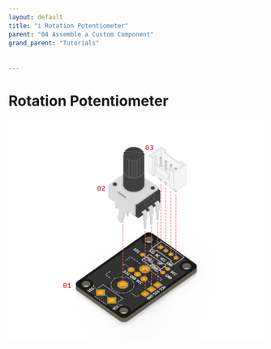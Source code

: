 ```yaml
---
layout: default
title: "i Rotation Potentiometer"
parent: "04 Assemble a Custom Component"
grand_parent: "Tutorials"


---
```


# Rotation Potentiometer

![Custom Potentiometer](assets/tutorial4/exploded/pot.png)